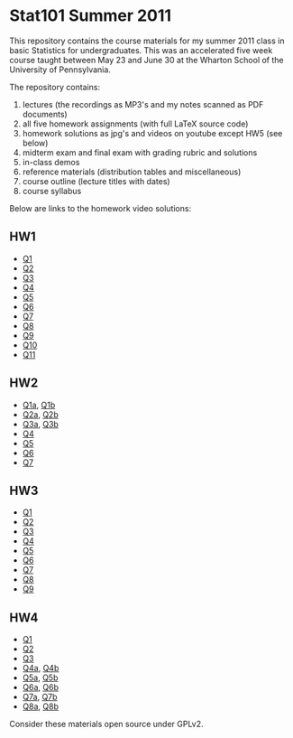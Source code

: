 Stat101 Summer 2011
===================

This repository contains the course materials for my summer 2011 class in basic Statistics for undergraduates. This was an accelerated five week course taught between May 23 and June 30 at the Wharton School of the University of Pennsylvania.

The repository contains:

1. lectures (the recordings as MP3's and my notes scanned as PDF documents)
2. all five homework assignments (with full LaTeX source code)
3. homework solutions as jpg's and videos on youtube except HW5 (see below)
4. midterm exam and final exam with grading rubric and solutions
5. in-class demos
6. reference materials (distribution tables and miscellaneous)
7. course outline (lecture titles with dates)
8. course syllabus

Below are links to the homework video solutions:

HW1
---
* [Q1](http://www.youtube.com/watch?v=dN7z-XhlEv4)
* [Q2](http://www.youtube.com/watch?v=bb6Q0XQaLlY)
* [Q3](http://www.youtube.com/watch?v=Bm9Ex4aqW_s)
* [Q4](http://www.youtube.com/watch?v=MX_kflgNQDU)
* [Q5](http://www.youtube.com/watch?v=3KmXbS44m0I)
* [Q6](http://www.youtube.com/watch?v=KAkiS_LZI2o)
* [Q7](http://www.youtube.com/watch?v=V7lME-8NUto)
* [Q8](http://www.youtube.com/watch?v=OkuCBqlsvpY)
* [Q9](http://www.youtube.com/watch?v=R3d7YYYHGR4)
* [Q10](http://www.youtube.com/watch?v=TY1RhG2QnaY)
* [Q11](http://www.youtube.com/watch?v=NM2M6wAi2jY)

HW2
---
* [Q1a](http://www.youtube.com/watch?v=N31tW3wD4zI), [Q1b](http://www.youtube.com/watch?v=MMQ14Gfbxew)
* [Q2a](http://www.youtube.com/watch?v=fkx_blY2RGQ), [Q2b](http://www.youtube.com/watch?v=FG0Mj2cSUJI)
* [Q3a](http://www.youtube.com/watch?v=qAn06FAeyTU), [Q3b](http://www.youtube.com/watch?v=7riu6KylKEM)
* [Q4](http://www.youtube.com/watch?v=levahu9BfB0)
* [Q5](http://www.youtube.com/watch?v=vZEKBWFF1Fk)
* [Q6](http://www.youtube.com/watch?v=Z6vca2o78q4)
* [Q7](http://www.youtube.com/watch?v=H-g6OfJF634)

HW3
---
* [Q1](http://www.youtube.com/watch?v=wNnFZnaGThE)
* [Q2](http://www.youtube.com/watch?v=5JWGXCvhrls)
* [Q3](http://www.youtube.com/watch?v=2D3AMU-7ihI)
* [Q4](http://www.youtube.com/watch?v=x0WF3gN1JnY)
* [Q5](http://www.youtube.com/watch?v=Uk-OxFTimRs)
* [Q6](http://www.youtube.com/watch?v=g8cieK87Nro)
* [Q7](http://www.youtube.com/watch?v=U9tkRuzeq7c)
* [Q8](http://www.youtube.com/watch?v=f10Rys05OKU)
* [Q9](http://www.youtube.com/watch?v=8jo45LzslSw)

HW4
---
* [Q1](http://www.youtube.com/watch?v=bRiHqXaDntE)
* [Q2](http://www.youtube.com/watch?v=XOkEvrjhRZ8)
* [Q3](http://www.youtube.com/watch?v=yrgMZPMDTCM)
* [Q4a](http://www.youtube.com/watch?v=I_XryfmZTwo), [Q4b](http://www.youtube.com/watch?v=0L8Ca3T8lm0)
* [Q5a](http://www.youtube.com/watch?v=gWOY4AY4sqs), [Q5b](http://www.youtube.com/watch?v=MV6t5Bc47Z4)
* [Q6a](http://www.youtube.com/watch?v=7s6Y3ftKORg), [Q6b](http://www.youtube.com/watch?v=d1hSBi0CKhY)
* [Q7a](http://www.youtube.com/watch?v=AUCdRcdYgmc), [Q7b](http://www.youtube.com/watch?v=d2zA-Ad8mZM)
* [Q8a](http://www.youtube.com/watch?v=uYK6f5QmlTE), [Q8b](http://www.youtube.com/watch?v=GVpyoT0z0H0)



Consider these materials open source under GPLv2.
